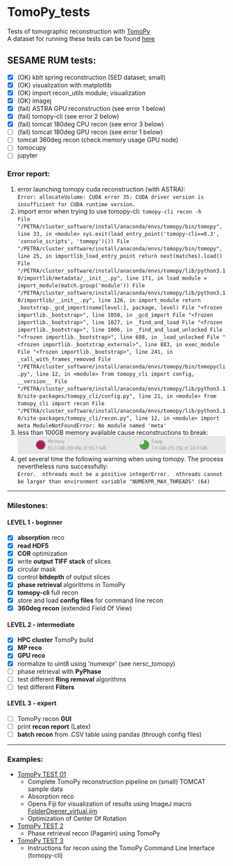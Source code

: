 # TomoPy_tests

Tests of tomographic reconstruction with [TomoPy](https://tomopy.readthedocs.io/en/latest/) <br />
A dataset for running these tests can be found [here](https://sesamejo-my.sharepoint.com/:f:/g/personal/gianluca_iori_sesame_org_jo/Ei7H2BsgcgZMqiMqEzER-5oBoUlZCwY84sKT3D5i1hPc_Q?e=GgsAR6)

## SESAME RUM tests:
- [X] (OK) kblt spring reconstruction (SED dataset; small)
- [X] (OK) visualization with matplotlib
- [X] (OK) import recon_utils module; visualization
- [X] (OK) imagej
- [X] (fail) ASTRA GPU reconstruction (see error 1 below)
- [X] (fail) tomopy-cli (see error 2 below)
- [X] (fail) tomcat 180deg CPU recon (see error 3 below)
- [ ] (fail) tomcat 180deg GPU recon (see error 1 below)
- [ ] tomcat 360deg recon (check memory usage GPU node)
- [ ] tomocupy
- [ ] jupyter

### Error report:
1. error launching tomopy cuda reconstruction (with ASTRA): </br>`Error: allocateVolume: CUDA error 35: CUDA driver version is insufficient for CUDA runtime version.`
2. import error when trying to use tomopy-cli: `tomopy-cli recon -h` </br>
  `File "/PETRA/cluster_software/install/anaconda/envs/tomopy/bin/tomopy", line 33, in <module>
    sys.exit(load_entry_point('tomopy-cli==0.3', 'console_scripts', 'tomopy')())
  File "/PETRA/cluster_software/install/anaconda/envs/tomopy/bin/tomopy", line 25, in importlib_load_entry_point
    return next(matches).load()
  File "/PETRA/cluster_software/install/anaconda/envs/tomopy/lib/python3.10/importlib/metadata/__init__.py", line 171, in load
    module = import_module(match.group('module'))
  File "/PETRA/cluster_software/install/anaconda/envs/tomopy/lib/python3.10/importlib/__init__.py", line 126, in import_module
    return _bootstrap._gcd_import(name[level:], package, level)
  File "<frozen importlib._bootstrap>", line 1050, in _gcd_import
  File "<frozen importlib._bootstrap>", line 1027, in _find_and_load
  File "<frozen importlib._bootstrap>", line 1006, in _find_and_load_unlocked
  File "<frozen importlib._bootstrap>", line 688, in _load_unlocked
  File "<frozen importlib._bootstrap_external>", line 883, in exec_module
  File "<frozen importlib._bootstrap>", line 241, in _call_with_frames_removed
  File "/PETRA/cluster_software/install/anaconda/envs/tomopy/bin/tomopycli.py", line 12, in <module>
    from tomopy_cli import config, __version__
  File "/PETRA/cluster_software/install/anaconda/envs/tomopy/lib/python3.10/site-packages/tomopy_cli/config.py", line 21, in <module>
    from tomopy_cli import recon
  File "/PETRA/cluster_software/install/anaconda/envs/tomopy/lib/python3.10/site-packages/tomopy_cli/recon.py", line 12, in <module>
    import meta
ModuleNotFoundError: No module named 'meta'`
3. less than 100GB memory available cause reconstructions to break: ![img_1.png](img_1.png)
4. get several time the following warning when using tomopy. The process nevertheless runs successfully: </br> `Error.  nthreads must be a positive integerError.  nthreads cannot be larger than environment variable "NUMEXPR_MAX_THREADS" (64)`


---
### Milestones:
#### LEVEL 1 - beginner
- [x] **absorption** reco
- [x] **read HDF5**
- [x] **COR** optimization
- [x] write **output TIFF stack** of slices
- [x] circular mask
- [x] control **bitdepth** of output slices
- [x] **phase retrieval** algorithms in TomoPy
- [x] **tomopy-cli** full recon
- [x] store and load **config files** for command line recon
- [x] **360deg recon** (extended Field Of View)
#### LEVEL 2 - intermediate
- [X] **HPC cluster** TomoPy build
- [X] **MP reco**
- [X] **GPU reco**
- [X] normalize to uint8 using 'numexpr' (see nersc_tomopy)
- [ ] phase retrieval with **PyPhase**
- [ ] test different **Ring removal** algorithms
- [ ] test different **Filters**
#### LEVEL 3 - expert
- [ ] TomoPy recon **GUI**
- [ ] print **recon report** (Latex)
- [ ] **batch recon** from .CSV table using pandas (through config files)
___

### Examples:
- [TomoPy TEST 01](examples/TomoPy_test01.ipynb)
    - Complete TomoPy reconstruction pipeline on (small) TOMCAT sample data
    - Absorption reco
    - Opens Fiji for visualization of results using ImageJ macro [FolderOpener_virtual.ijm](https://gitlab.com/sesame_beats/imagej_utils/-/blob/master/macros/FolderOpener_virtual.ijm)
    - Optimization of Center Of Rotation
- [TomoPy TEST 2](examples/phase_retrieval/TomoPy_test02_PhaseRetrieval_TomoPy.ipynb)
    - Phase retrieval recon (Paganin) using TomoPy
- [TomoPy TEST 3](examples/TomoPy_test03_tomopy-cli.ipynb)
    - Instructions for recon using the TomoPy Command Line Interface (tomopy-cli)